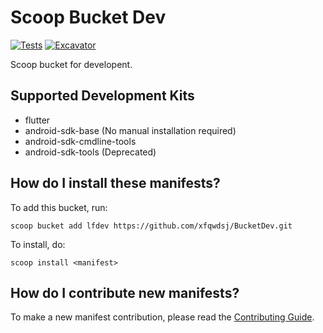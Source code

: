 # Scoop Bucket Dev

[![Tests](https://github.com/xfqwdsj/BucketDev/actions/workflows/ci.yml/badge.svg)](https://github.com/xfqwdsj/BucketDev/actions/workflows/ci.yml) [![Excavator](https://github.com/xfqwdsj/BucketDev/actions/workflows/excavator.yml/badge.svg)](https://github.com/xfqwdsj/BucketDev/actions/workflows/excavator.yml)

Scoop bucket for developent.

## Supported Development Kits

- flutter
- android-sdk-base (No manual installation required)
- android-sdk-cmdline-tools
- android-sdk-tools (Deprecated)

## How do I install these manifests?

To add this bucket, run:

```shell
scoop bucket add lfdev https://github.com/xfqwdsj/BucketDev.git
```

To install, do:

```shell
scoop install <manifest>
```

## How do I contribute new manifests?

To make a new manifest contribution, please read the [Contributing Guide](https://github.com/ScoopInstaller/.github/blob/main/.github/CONTRIBUTING.md).
